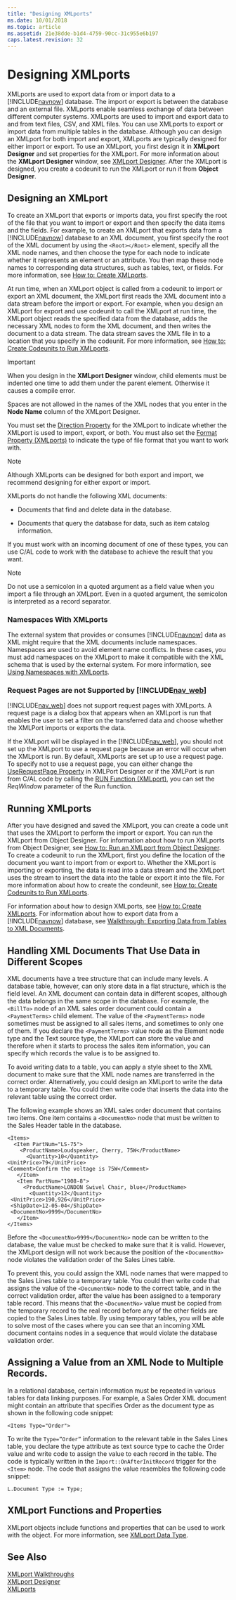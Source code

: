 ```yaml
---
title: "Designing XMLports"
ms.date: 10/01/2018
ms.topic: article
ms.assetid: 21e38dde-b1d4-4759-90cc-31c955e6b197
caps.latest.revision: 32
---
```

# Designing XMLports
XMLports are used to export data from or import data to a [!INCLUDE[navnow](includes/navnow_md.md)] database. The import or export is between the database and an external file. XMLports enable seamless exchange of data between different computer systems. XMLports are used to import and export data to and from text files, CSV, and XML files. You can use XMLports to export or import data from multiple tables in the database. Although you can design an XMLport for both import and export, XMLports are typically designed for either import or export. To use an XMLport, you first design it in **XMLport Designer** and set properties for the XMLport. For more information about the **XMLport Designer** window, see [XMLport Designer](uiref/-$-S_21001-XMLport-Designer-$-.md). After the XMLport is designed, you create a codeunit to run the XMLport or run it from **Object Designer**.  

## Designing an XMLport  
 To create an XMLport that exports or imports data, you first specify the root of the file that you want to import or export and then specify the data items and the fields. For example, to create an XMLport that exports data from a [!INCLUDE[navnow](includes/navnow_md.md)] database to an XML document, you first specify the root of the XML document by using the `<Root></Root>` element, specify all the XML node names, and then choose the type for each node to indicate whether it represents an element or an attribute. You then map these node names to corresponding data structures, such as tables, text, or fields. For more information, see [How to: Create XMLports](How-to--Create-XMLports.md).  

 At run time, when an XMLport object is called from a codeunit to import or export an XML document, the XMLport first reads the XML document into a data stream before the import or export. For example, when you design an XMLport for export and use codeunit to call the XMLport at run time, the XMLport object reads the specified data from the database, adds the necessary XML nodes to form the XML document, and then writes the document to a data stream. The data stream saves the XML file in to a location that you specify in the codeunit. For more information, see [How to: Create Codeunits to Run XMLports](How-to--Create-Codeunits-to-Run-XMLports.md).  

> [!IMPORTANT]  
>  When you design in the **XMLport Designer** window, child elements must be indented one time to add them under the parent element. Otherwise it causes a compile error.  
>   
>  Spaces are not allowed in the names of the XML nodes that you enter in the **Node Name** column of the XMLport Designer.  
>   
>  You must set the [Direction Property](Direction-Property.md) for the XMLport to indicate whether the XMLport is used to import, export, or both. You must also set the [Format Property \(XMLports\)](Format-Property--XMLports-.md) to indicate the type of file format that you want to work with.  

> [!NOTE]  
>  Although XMLports can be designed for both export and import, we recommend designing for either export or import.  

 XMLports do not handle the following XML documents:  

-   Documents that find and delete data in the database.  

-   Documents that query the database for data, such as item catalog information.  

 If you must work with an incoming document of one of these types, you can use C/AL code to work with the database to achieve the result that you want.  

> [!NOTE]  
>  Do not use a semicolon in a quoted argument as a field value when you import a file through an XMLport. Even in a quoted argument, the semicolon is interpreted as a record separator.  

###  <a name="Namespaces"></a> Namespaces With XMLports  
 The external system that provides or consumes [!INCLUDE[navnow](includes/navnow_md.md)] data as XML might require that the XML documents include namespaces. Namespaces are used to avoid element name conflicts. In these cases, you must add namespaces on the XMLport to make it compatible with the XML schema that is used by the external system. For more information, see [Using Namespaces with XMLports](Using-Namespaces-with-XMLports.md).  

### Request Pages are not Supported by [!INCLUDE[nav_web](includes/nav_web_md.md)]  
 [!INCLUDE[nav_web](includes/nav_web_md.md)] does not support request pages with XMLports. A request page is a dialog box that appears when an XMLport is run that enables the user to set a filter on the transferred data and choose whether the XMLPort imports or exports the data.  

 If the XMLport will be displayed in the [!INCLUDE[nav_web](includes/nav_web_md.md)], you should not set up the XMLport to use a request page because an error will occur when the XMLport is run. By default, XMLports are set up to use a request page. To specify not to use a request page, you can either change the [UseRequestPage Property](UseRequestPage-Property.md) in XMLPort Designer or if the XMLPort is run from C/AL code by calling the [RUN Function \(XMLport\)](RUN-Function--XMLport-.md), you can set the *ReqWindow* parameter of the Run function.  

## Running XMLports  
 After you have designed and saved the XMLport, you can create a code unit that uses the XMLport to perform the import or export. You can run the XMLport from Object Designer. For information about how to run XMLports from Object Designer, see [How to: Run an XMLport from Object Designer](How-to--Run-an-XMLport-from-Object-Designer.md). To create a codeunit to run the XMLport, first you define the location of the document you want to import from or export to. Whether the XMLport is importing or exporting, the data is read into a data stream and the XMLport uses the stream to insert the data into the table or export it into the file. For more information about how to create the condeunit, see [How to: Create Codeunits to Run XMLports](How-to--Create-Codeunits-to-Run-XMLports.md).  

 For information about how to design XMLports, see [How to: Create XMLports](How-to--Create-XMLports.md). For information about how to export data from a [!INCLUDE[navnow](includes/navnow_md.md)] database, see [Walkthrough: Exporting Data from Tables to XML Documents](Walkthrough--Exporting-Data-from-Tables-to-XML-Documents.md).  

## Handling XML Documents That Use Data in Different Scopes  
 XML documents have a tree structure that can include many levels. A database table, however, can only store data in a flat structure, which is the field level. An XML document can contain data in different scopes, although the data belongs in the same scope in the database. For example, the `<BillTo>` node of an XML sales order document could contain a `<PaymentTerms>` child element. The value of the `<PaymentTerms>` node sometimes must be assigned to all sales items, and sometimes to only one of them. If you declare the `<PaymentTerms>` value node as the Element node type and the Text source type, the XMLport can store the value and therefore when it starts to process the sales item information, you can specify which records the value is to be assigned to.  

 To avoid writing data to a table, you can apply a style sheet to the XML document to make sure that the XML node names are transferred in the correct order. Alternatively, you could design an XMLport to write the data to a temporary table. You could then write code that inserts the data into the relevant table using the correct order.  

 The following example shows an XML sales order document that contains two items. One item contains a `<DocumentNo>` node that must be written to the Sales Header table in the database.  

```  
<Items>  
  <Item PartNum="LS-75">  
    <ProductName>Loudspeaker, Cherry, 75W</ProductName>  
      <Quantity>10</Quantity>  
<UnitPrice>79</UnitPrice>  
<Comment>Confirm the voltage is 75W</Comment>  
   </Item>  
   <Item PartNum="1908-8">  
     <ProductName>LONDON Swivel Chair, blue</ProductName>  
       <Quantity>12</Quantity>  
 <UnitPrice>190,926</UnitPrice>  
 <ShipDate>12-05-04</ShipDate>  
 <DocumentNo>9999</DocumentNo>  
   </Item>  
</Items>  
```  

 Before the `<DocumentNo>9999</DocumentNo>` node can be written to the database, the value must be checked to make sure that it is valid. However, the XMLport design will not work because the position of the `<DocumentNo>` node violates the validation order of the Sales Lines table.  

 To prevent this, you could assign the XML node names that were mapped to the Sales Lines table to a temporary table. You could then write code that assigns the value of the `<DocumentNo>` node to the correct table, and in the correct validation order, after the value has been assigned to a temporary table record. This means that the `<DocumentNo>` value must be copied from the temporary record to the real record before any of the other fields are copied to the Sales Lines table. By using temporary tables, you will be able to solve most of the cases where you can see that an incoming XML document contains nodes in a sequence that would violate the database validation order.  

## Assigning a Value from an XML Node to Multiple Records.  
 In a relational database, certain information must be repeated in various tables for data linking purposes. For example, a Sales Order XML document might contain an attribute that specifies Order as the document type as shown in the following code snippet:  

 `<Items Type="Order">`  

 To write the `Type=”Order”` information to the relevant table in the Sales Lines table, you declare the type attribute as text source type to cache the Order value and write code to assign the value to each record in the table. The code is typically written in the `Import::OnAfterInitRecord` trigger for the `<Item>` node. The code that assigns the value resembles the following code snippet:  

 `L.Document Type := Type;`  

## XMLport Functions and Properties  
 XMLport objects include functions and properties that can be used to work with the object. For more information, see [XMLport Data Type](XMLport-Data-Type.md).  

## See Also  
 [XMLport Walkthroughs](XMLport-Walkthroughs.md)   
 [XMLport Designer](uiref/-$-S_21001-XMLport-Designer-$-.md)   
 [XMLports](XMLports.md)
